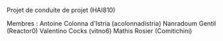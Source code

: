 Projet de conduite de projet (HAI810)

Membres :
Antoine Colonna d'Istria (acolonnadistria)
Nanradoum Gentil (Reactor0)
Valentino Cocks (vitno6)
Mathis Rosier (Comitichini)

